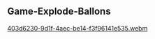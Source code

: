 ## Game-Explode-Ballons

[403d6230-9d1f-4aec-be14-f3f96141e535.webm](https://user-images.githubusercontent.com/85769101/212357166-2807df88-5ffd-4d04-81a6-3f2dc7d14542.webm)
